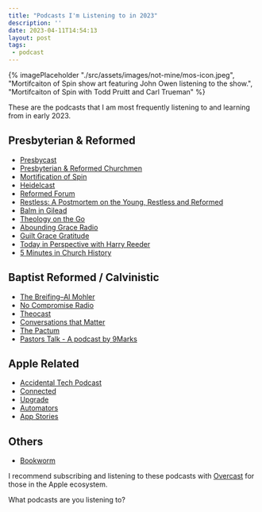 ```yaml
---
title: "Podcasts I'm Listening to in 2023"
description: ''
date: 2023-04-11T14:54:13
layout: post
tags:
 - podcast
---
```

{% imagePlaceholder "./src/assets/images/not-mine/mos-icon.jpeg", "Mortifcaiton of Spin show art featuring John Owen listening to the show.", "Mortifcaiton of Spin with Todd Pruitt and Carl Trueman" %}

These are the podcasts that I am most frequently listening to and learning from in early 2023.

## Presbyterian & Reformed
- [Presbycast](https://presbycast.libsyn.com)
- [Presbyterian & Reformed Churchmen](https://irreverentreverend.org/series/presbyterian-and-reformed-churchmen/)
- [Mortification of Spin](https://www.reformation21.org/columns/mortification-spin)
- [Heidelcast](https://sites.libsyn.com/453918/heidelcast)
- [Reformed Forum](https://reformedforum.org)
- [Restless: A Postmortem on the Young, Restless and Reformed](https://restlesspodcast.podbean.com)
- [Balm in Gilead](https://www.balmcast.com)
- [Theology on the Go](https://www.placefortruth.org)
- [Abounding Grace Radio](https://agradio.org)
- [Guilt Grace Gratitude](https://podcasters.spotify.com/pod/show/gggpodcast)
- [Today in Perspective with Harry Reeder](https://accradio.com/teaching-program/today-inperspectiveconversations-with-harry-reeder)
- [5 Minutes in Church History](https://www.5minutesinchurchhistory.com)

## Baptist Reformed / Calvinistic 
- [The Breifing–Al Mohler](https://albertmohler.com/the-briefing)
- [No Compromise Radio](https://nocompromiseradio.com)
- [Theocast](https://theocast.org)
- [Conversations that Matter](https://redcircle.com/shows/conversations-that-matter8971)
- [The Pactum](https://www.thepactum.org)
- [Pastors Talk - A podcast by 9Marks](https://www.spreaker.com/show/pastors-talk)

## Apple Related
- [Accidental Tech Podcast](https://atp.fm)
- [Connected](https://www.relay.fm/connected)
- [Upgrade](https://www.relay.fm/upgrade)
- [Automators](https://www.relay.fm/automators)
- [App Stories](https://appstories.net)

## Others
- [Bookworm](https://bookworm.fm)

I recommend subscribing and listening to these podcasts with [Overcast](https://overcast.fm) for those in the Apple ecosystem. 

What podcasts are you listening to?